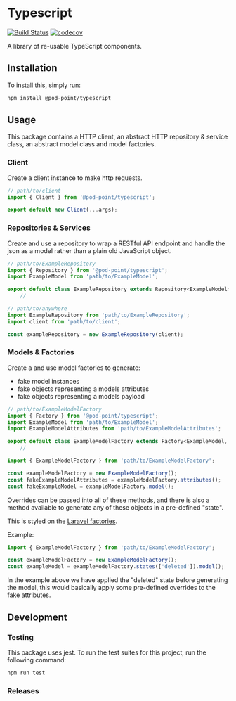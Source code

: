 # Typescript

[![Build Status](https://travis-ci.com/Pod-Point/typescript.svg?branch=master)](https://travis-ci.com/Pod-Point/typescript)
[![codecov](https://codecov.io/gh/Pod-Point/typescript/branch/master/graph/badge.svg)](https://codecov.io/gh/Pod-Point/typescript)

A library of re-usable TypeScript components.

## Installation

To install this, simply run:
```bash
npm install @pod-point/typescript
```

## Usage

This package contains a HTTP client, an abstract HTTP repository & service class, an abstract model class and model factories.

### Client

Create a client instance to make http requests.

```js
// path/to/client
import { Client } from '@pod-point/typescript';

export default new Client(...args);
```

### Repositories & Services

Create and use a repository to wrap a RESTful API endpoint and handle the json as a model rather than a plain old JavaScript object.

```js
// path/to/ExampleRepository
import { Repository } from '@pod-point/typescript';
import ExampleModel from 'path/to/ExampleModel';

export default class ExampleRepository extends Repository<ExampleModel> {
    //
```

```js
// path/to/anywhere
import ExampleRepository from 'path/to/ExampleRepository';
import client from 'path/to/client';

const exampleRepository = new ExampleRepository(client);
```

### Models & Factories

Create a and use model factories to generate: 
- fake model instances
- fake objects representing a models attributes
- fake objects representing a models payload

```js
// path/to/ExampleModelFactory
import { Factory } from '@pod-point/typescript';
import ExampleModel from 'path/to/ExampleModel';
import ExampleModelAttributes from 'path/to/ExampleModelAttributes';

export default class ExampleModelFactory extends Factory<ExampleModel, ExampleModelAttributes> {
    //
```

```js
import { ExampleModelFactory } from 'path/to/ExampleModelFactory';

const exampleModelFactory = new ExampleModelFactory();
const fakeExampleModelAttributes = exampleModelFactory.attributes();
const fakeExampleModel = exampleModelFactory.model();
```

Overrides can be passed into all of these methods, and there is also a method available to generate any of these objects in a pre-defined "state".

This is styled on the [Laravel factories](https://laravel.com/docs/5.6/database-testing#factory-states).

Example:
```js
import { ExampleModelFactory } from 'path/to/ExampleModelFactory';

const exampleModelFactory = new ExampleModelFactory();
const exampleModel = exampleModelFactory.states(['deleted']).model();
```

In the example above we have applied the "deleted" state before generating the model, this would basically apply some pre-defined overrides to the fake attributes.

## Development

### Testing

This package uses jest. To run the test suites for this project, run the following command:

```bash
npm run test
```

### Releases
